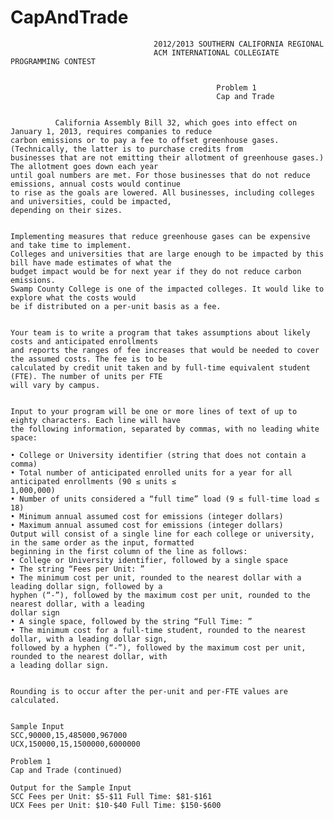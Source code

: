 # CapAndTrade

                                    2012/2013 SOUTHERN CALIFORNIA REGIONAL
                                    ACM INTERNATIONAL COLLEGIATE PROGRAMMING CONTEST
                                    
                                    
                                                  Problem 1
                                                  Cap and Trade
                                                  
                                                  
              California Assembly Bill 32, which goes into effect on January 1, 2013, requires companies to reduce
    carbon emissions or to pay a fee to offset greenhouse gases. (Technically, the latter is to purchase credits from
    businesses that are not emitting their allotment of greenhouse gases.) The allotment goes down each year
    until goal numbers are met. For those businesses that do not reduce emissions, annual costs would continue
    to rise as the goals are lowered. All businesses, including colleges and universities, could be impacted,
    depending on their sizes.


    Implementing measures that reduce greenhouse gases can be expensive and take time to implement.
    Colleges and universities that are large enough to be impacted by this bill have made estimates of what the
    budget impact would be for next year if they do not reduce carbon emissions.
    Swamp County College is one of the impacted colleges. It would like to explore what the costs would
    be if distributed on a per-unit basis as a fee.
    
    
    Your team is to write a program that takes assumptions about likely costs and anticipated enrollments
    and reports the ranges of fee increases that would be needed to cover the assumed costs. The fee is to be
    calculated by credit unit taken and by full-time equivalent student (FTE). The number of units per FTE
    will vary by campus.


    Input to your program will be one or more lines of text of up to eighty characters. Each line will have
    the following information, separated by commas, with no leading white space:

    • College or University identifier (string that does not contain a comma)
    • Total number of anticipated enrolled units for a year for all anticipated enrollments (90 ≤ units ≤
    1,000,000)
    • Number of units considered a “full time” load (9 ≤ full-time load ≤ 18)
    • Minimum annual assumed cost for emissions (integer dollars)
    • Maximum annual assumed cost for emissions (integer dollars)
    Output will consist of a single line for each college or university, in the same order as the input, formatted
    beginning in the first column of the line as follows:
    • College or University identifier, followed by a single space
    • The string “Fees per Unit: ”
    • The minimum cost per unit, rounded to the nearest dollar with a leading dollar sign, followed by a
    hyphen (“-”), followed by the maximum cost per unit, rounded to the nearest dollar, with a leading
    dollar sign
    • A single space, followed by the string “Full Time: ”
    • The minimum cost for a full-time student, rounded to the nearest dollar, with a leading dollar sign,
    followed by a hyphen (“-”), followed by the maximum cost per unit, rounded to the nearest dollar, with
    a leading dollar sign.


    Rounding is to occur after the per-unit and per-FTE values are calculated.
    
    
    Sample Input
    SCC,90000,15,485000,967000
    UCX,150000,15,1500000,6000000

    Problem 1
    Cap and Trade (continued)

    Output for the Sample Input
    SCC Fees per Unit: $5-$11 Full Time: $81-$161
    UCX Fees per Unit: $10-$40 Full Time: $150-$600
